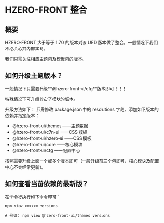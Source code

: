 # HZERO-FRONT 整合

## 概要

HZERO-FRONT 大于等于 1.7.0 的版本对该 UED 版本做了整合。一般情况下我们不必关心其内部实现。

我们只需关注相应主题包及模板包的版本。

## 如何升级主题版本？

一般情况下只需要升级**@hzero-front-ui/cfg**版本即可！！！

特殊情况下可升级其它子模块的版本。

升级方法如下：
只需修改 package.json 中的 resolutions 字段，添加如下版本的依赖并指定版本：

- @hzero-front-ui/themes    ——主题数据
- @hzero-front-ui/c7n-ui    ——CSS 模板
- @hzero-front-ui/hzero-ui  ——CSS 模板
- @hzero-front-ui/core      ——核心模块
- @hzero-front-ui/cfg       ——配置中心

按照需要升级上面一个或多个版本即可（一般升级前三个包即可，核心模块及配置中心不会经常更新）。

## 如何查看当前依赖的最新版？

在命令行执行如下命令即可：

```shell
npm view xxxxxx versions

# 例如： npm view @hzero-front-ui/themes versions
```
